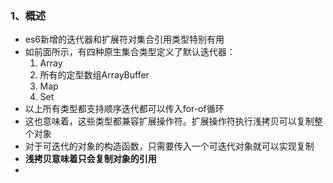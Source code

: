 ### 1、概述
+ es6新增的迭代器和扩展符对集合引用类型特别有用
+ 如前面所示，有四种原生集合类型定义了默认迭代器：
	1. Array
	2. 所有的定型数组ArrayBuffer
	3. Map
	4. Set
+ 以上所有类型都支持顺序迭代都可以传入for-of循环
+ 这也意味着，这些类型都兼容扩展操作符。扩展操作符执行浅拷贝可以复制整个对象
+ 对于可迭代的对象的构造函数，只需要传入一个可迭代对象就可以实现复制
+ **浅拷贝意味着只会复制对象的引用**
+ 
